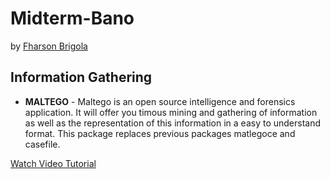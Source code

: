 # Midterm-Bano
by [Fharson Brigola](https://www.facebook.com/Fharson1822/)


## Information Gathering

* **MALTEGO** - Maltego is an open source intelligence and forensics application. It will offer you timous mining and gathering of information as well as the representation of this information in a easy to understand format. This package replaces previous packages matlegoce and casefile.

[Watch Video Tutorial](https://www.youtube.com/watch?v=kmOIhvsklv8)

